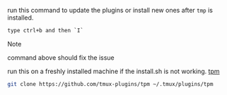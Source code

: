 run this command to update the plugins or install new ones after `tmp` is installed.

```txt
type ctrl+b and then `I`
```

> [!NOTE]
> command above should fix the issue

run this on a freshly installed machine if the install.sh is not working. [tpm](https://github.com/tmux-plugins/tpm?tab=readme-ov-file)

```sh
git clone https://github.com/tmux-plugins/tpm ~/.tmux/plugins/tpm
```
